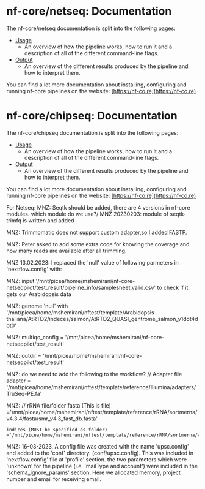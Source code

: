 # nf-core/netseq: Documentation

The nf-core/netseq documentation is split into the following pages:

- [Usage](usage.md)
  - An overview of how the pipeline works, how to run it and a description of all of the different command-line flags.
- [Output](output.md)
  - An overview of the different results produced by the pipeline and how to interpret them.

You can find a lot more documentation about installing, configuring and running nf-core pipelines on the website: [https://nf-co.re](https://nf-co.re)


# nf-core/chipseq: Documentation

The nf-core/chipseq documentation is split into the following pages:

- [Usage](usage.md)
  - An overview of how the pipeline works, how to run it and a description of all of the different command-line flags.
- [Output](output.md)
  - An overview of the different results produced by the pipeline and how to interpret them.

You can find a lot more documentation about installing, configuring and running nf-core pipelines on the website: [https://nf-co.re](https://nf-co.re)



For Netseq:
MNZ: Seqtk should be added, there are 4 versions in nf-core modules. which module do we use?/ MNZ 20230203: module of seqtk-trimfq is written and added

MNZ: Trimmomatic does not support custom adapter,so I added FASTP. 

MNZ: Peter asked to add some extra code for knowing the coverage and how many reads are available after all trimming.


MNZ 13.02.2023: I replaced the 'null' value of following parmeters in 'nextflow.config' with:

MNZ: input 
'/mnt/picea/home/mshemirani/nf-core-netseqpilot/test_result/pipeline_info/samplesheet.valid.csv' to check if it gets our Arabidopsis data

MNZ: genome 'null' with '/mnt/picea/home/mshemirani/nftest/template/Arabidopsis-thaliana/AtRTD2/indeces/salmon/AtRTD2_QUASI_gentrome_salmon_v1dot4dot0'

MNZ: multiqc_config             = '/mnt/picea/home/mshemirani/nf-core-netseqpilot/test_result'

MNZ: outdir                     = '/mnt/picea/home/mshemirani/nf-core-netseqpilot/test_result'

MNZ: do we need to add the following to the workflow?
// Adapter file
    adapter                    = '/mnt/picea/home/mshemirani/nftest/template/reference/Illumina/adapters/TruSeq-PE.fa'
    
MNZ: // rRNA file/folder
    fasta (This is file)                    ='/mnt/picea/home/mshemirani/nftest/template/reference/rRNA/sortmerna/v4.3.4/fasta/smr_v4.3_fast_db.fasta'
    
    indices (MUST be specified as folder)                   ='/mnt/picea/home/mshemirani/nftest/template/reference/rRNA/sortmerna/v4.3.4/indices/smr_v4.3_fast.db'

MNZ: 16-03-2023, 
A config file was created with the name 'upsc.config' and added to the 'conf' directory. (conf/upsc.config). This was included in 'nextflow.config' file at 'profile' section. the two parameters which were 'unknown'  for the pipeline (i.e. 'mailType and account') were included in the 'schema_ignore_params' section. Here we allocated memory, project number and email for receiving email.

